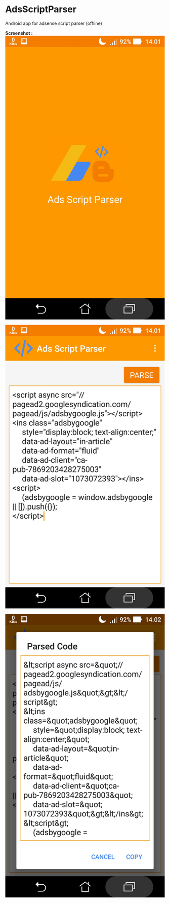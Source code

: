 # AdsScriptParser
Android app for adsense script parser (offline)

<b>Screenshot :</b><br>
![alt tag](https://raw.githubusercontent.com/Hendriyawan/AdsScriptParser/master/screenshot/Screenshot_20180402-140146.jpg)

![alt tag](https://raw.githubusercontent.com/Hendriyawan/AdsScriptParser/master/screenshot/Screenshot_20180402-140158.jpg)

![alt tag](https://raw.githubusercontent.com/Hendriyawan/AdsScriptParser/master/screenshot/Screenshot_20180402-140207.jpg)